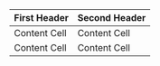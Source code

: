 

| First Header  | Second Header |
| ------------- | ------------- |
| Content Cell  | Content Cell  |
| Content Cell  | Content Cell  |
